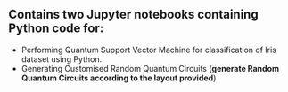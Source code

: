 ## Contains two Jupyter notebooks containing Python code for:
- Performing Quantum Support Vector Machine for classification of Iris dataset using Python.
- Generating Customised Random Quantum Circuits (**generate Random Quantum Circuits according to the layout provided**)
